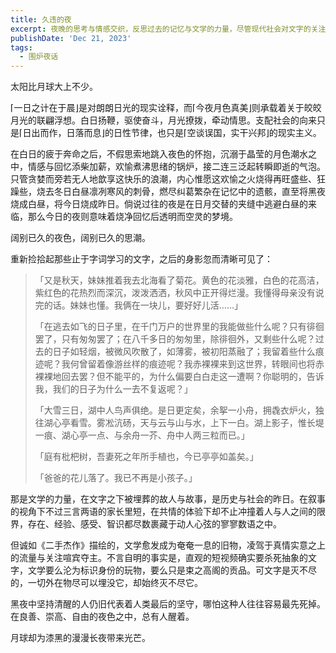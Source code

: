 ```yaml
---
title: 久违的夜
excerpt: 夜晚的思考与情感交织，反思过去的记忆与文学的力量，尽管现代社会对文字的关注减弱，但在黑暗中仍有人坚持清醒，寻找内心的光芒。
publishDate: 'Dec 21, 2023'
tags:
  - 围炉夜话
---
```


太阳比月球大上不少。

⌈一日之计在于晨⌋是对朗朗日光的现实诠释，而⌈今夜月色真美⌋则承载着关于皎皎月光的联翩浮想。白日扬鞭，驱使奋斗，月光撩拨，牵动情思。支配社会的向来只是⌈日出而作，日落而息⌋的日性节律，也只是⌈空谈误国，实干兴邦⌋的现实主义。

在白日的疲于奔命之后，不假思索地跳入夜色的怀抱，沉溺于晶莹的月色潮水之中，情感与回忆添柴加薪，欢愉煮沸思绪的锅炉，接二连三泛起转瞬即逝的气泡。只管贪婪而旁若无人地歆享这快乐的浪潮，内心惟愿这欢愉之火烧得再旺盛些、狂躁些，烧去冬日白昼凛冽寒风的刺骨，燃尽纠葛繁杂在记忆中的遗骸，直至将黑夜烧成白昼，将今日烧成昨日。倘说过往的夜是在日月交替的夹缝中逃避白昼的来临，那么今日的夜则意味着烧净回忆后透明而空灵的梦境。

阔别已久的夜色，阔别已久的思潮。

重新捡拾起那些止于字词学习的文字，之后的身影忽而清晰可见了：

> 「又是秋天，妹妹推着我去北海看了菊花。黄色的花淡雅，白色的花高洁，紫红色的花热烈而深沉，泼泼洒洒，秋风中正开得烂漫。我懂得母亲没有说完的话。妹妹也懂。我俩在一块儿，要好好儿活……」
>
> 「在逃去如飞的日子里，在千门万户的世界里的我能做些什么呢？只有徘徊罢了，只有匆匆罢了；在八千多日的匆匆里，除徘徊外，又剩些什么呢？过去的日子如轻烟，被微风吹散了，如薄雾，被初阳蒸融了；我留着些什么痕迹呢？我何曾留着像游丝样的痕迹呢？我赤裸裸来到这世界，转眼间也将赤裸裸地回去罢？但不能平的，为什么偏要白白走这一遭啊？你聪明的，告诉我，我们的日子为什么一去不复返呢？」
>
> 「大雪三日，湖中人鸟声俱绝。是日更定矣，余挐一小舟，拥毳衣炉火，独往湖心亭看雪。雾凇沆砀，天与云与山与水，上下一白。湖上影子，惟长堤一痕、湖心亭一点、与余舟一芥、舟中人两三粒而已。」
>
> 「庭有枇杷树，吾妻死之年所手植也，今已亭亭如盖矣。」
>
> 「爸爸的花儿落了。我已不再是小孩子。」

那是文学的力量，在文字之下被埋葬的故人与故事，是历史与社会的昨日。在叙事的视角下不过三言两语的家长里短，在共情的体验下却不止冲撞着人与人之间的限界，存在、经验、感受、智识都尽数裹藏于动人心弦的寥寥数语之中。

但诚如《二手杰作》描绘的，文学愈发成为奄奄一息的旧物，凌驾于真情实意之上的流量与关注喧宾夺主。不言自明的事实是，直观的短视频确实要杀死抽象的文字，文学要么沦为标识身份的玩物，要么只是束之高阁的贡品。可文字是灭不尽的，一切外在物尽可以埋没它，却始终灭不尽它。

黑夜中坚持清醒的人仍旧代表着人类最后的坚守，哪怕这种人往往容易最先死掉。在良善、崇高、自由的夜色之中，总有人醒着。

月球却为漆黑的漫漫长夜带来光芒。
